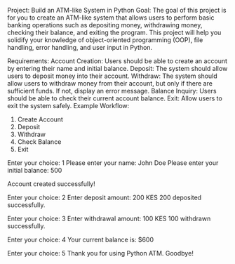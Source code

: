 Project: Build an ATM-like System in Python
Goal:
The goal of this project is for you to create an ATM-like system that allows users to perform basic banking operations such as depositing money, withdrawing money, checking their balance, and exiting the program. This project will help you solidify your knowledge of object-oriented programming (OOP), file handling, error handling, and user input in Python.

Requirements:
Account Creation: Users should be able to create an account by entering their name and initial balance.
Deposit: The system should allow users to deposit money into their account.
Withdraw: The system should allow users to withdraw money from their account, but only if there are sufficient funds. If not, display an error message.
Balance Inquiry: Users should be able to check their current account balance.
Exit: Allow users to exit the system safely.
Example Workflow:
1. Create Account
2. Deposit
3. Withdraw
4. Check Balance
5. Exit

Enter your choice: 1
Please enter your name: John Doe
Please enter your initial balance: 500

Account created successfully!

Enter your choice: 2
Enter deposit amount: 200
KES 200 deposited successfully.

Enter your choice: 3
Enter withdrawal amount: 100
KES 100 withdrawn successfully.

Enter your choice: 4
Your current balance is: $600

Enter your choice: 5
Thank you for using Python ATM. Goodbye!

